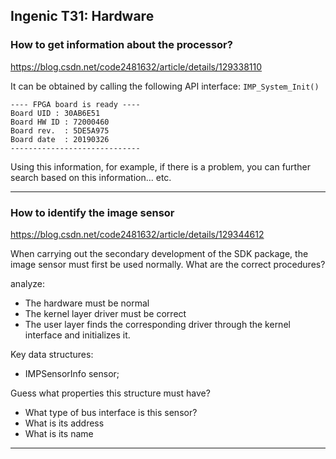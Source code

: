 Ingenic T31: Hardware 
---------------------

### How to get information about the processor?
https://blog.csdn.net/code2481632/article/details/129338110

It can be obtained by calling the following API interface: `IMP_System_Init()`

```
---- FPGA board is ready ----
Board UID : 30AB6E51
Board HW ID : 72000460
Board rev.  : 5DE5A975
Board date  : 20190326
-----------------------------
```

Using this information, for example, if there is a problem, you can further
search based on this information... etc.

---

### How to identify the image sensor
https://blog.csdn.net/code2481632/article/details/129344612

When carrying out the secondary development of the SDK package, the image
sensor must first be used normally. What are the correct procedures?

analyze:
- The hardware must be normal
- The kernel layer driver must be correct
- The user layer finds the corresponding driver through the kernel interface
  and initializes it.

Key data structures:
- IMPSensorInfo sensor;

Guess what properties this structure must have?

- What type of bus interface is this sensor?
- What is its address
- What is its name

---
